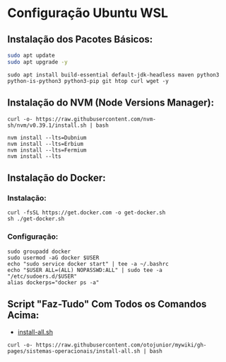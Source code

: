 # Configuração Ubuntu WSL

## Instalação dos Pacotes Básicos:

```bash
sudo apt update
sudo apt upgrade -y
```
```
sudo apt install build-essential default-jdk-headless maven python3 python-is-python3 python3-pip git htop curl wget -y
```

## Instalação do NVM (Node Versions Manager):

```
curl -o- https://raw.githubusercontent.com/nvm-sh/nvm/v0.39.1/install.sh | bash
```
```
nvm install --lts=Dubnium
nvm install --lts=Erbium
nvm install --lts=Fermium
nvm install --lts
```

## Instalação do Docker:

### Instalação:

```
curl -fsSL https://get.docker.com -o get-docker.sh
sh ./get-docker.sh
```

### Configuração:

```
sudo groupadd docker
sudo usermod -aG docker $USER
echo "sudo service docker start" | tee -a ~/.bashrc
echo "$USER ALL=(ALL) NOPASSWD:ALL" | sudo tee -a "/etc/sudoers.d/$USER"
alias dockerps="docker ps -a"
```

## Script "Faz-Tudo" Com Todos os Comandos Acima:

- [install-all.sh](install-all.sh)

`curl -o- https://raw.githubusercontent.com/otojunior/mywiki/gh-pages/sistemas-operacionais/install-all.sh | bash`
